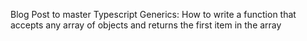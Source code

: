 Blog  Post to master  Typescript Generics: How to write a function that accepts any array of objects and returns the first item in the array